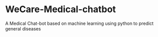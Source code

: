 # WeCare-Medical-chatbot
A Medical Chat-bot based on machine learning using python to predict general diseases
